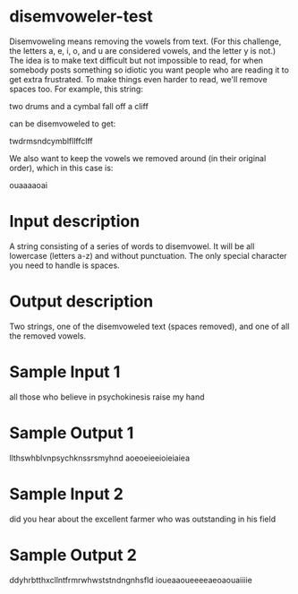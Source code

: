 disemvoweler-test
=================

Disemvoweling means removing the vowels from text. (For this challenge, the letters a, e, i, o, and u are considered vowels, and the letter y is not.) The idea is to make text difficult but not impossible to read, for when somebody posts something so idiotic you want people who are reading it to get extra frustrated.
To make things even harder to read, we'll remove spaces too. For example, this string:

  two drums and a cymbal fall off a cliff

can be disemvoweled to get:

  twdrmsndcymblfllffclff

We also want to keep the vowels we removed around (in their original order), which in this case is:

  ouaaaaoai


Input description
=================

A string consisting of a series of words to disemvowel. It will be all lowercase (letters a-z) and without punctuation. The only special character you need to handle is spaces.

Output description
==================

Two strings, one of the disemvoweled text (spaces removed), and one of all the removed vowels.


Sample Input 1
==============
  all those who believe in psychokinesis raise my hand

Sample Output 1
===============
  llthswhblvnpsychknssrsmyhnd
  aoeoeieeioieiaiea

Sample Input 2
==============
  did you hear about the excellent farmer who was outstanding in his field

Sample Output 2
===============
  ddyhrbtthxcllntfrmrwhwststndngnhsfld
  ioueaaoueeeeaeoaouaiiiie
